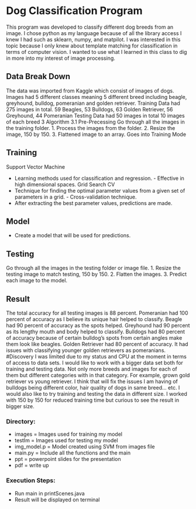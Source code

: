 # Dog Classification Program

This program was developed to classify different dog breeds from an image. I chose python as my language because of all the library access I knew I had such as sklearn, numpy, and matpilot.
I was interested in this topic because I only knew about template matching for classification in terms of computer vision. I wanted to use what I learned in this class to dig in more into my interest of image processing.

## Data Break Down
The data was imported from Kaggle which consist of images of dogs. Images had 5 different classes meaning 5 different breed including beagle, greyhound, bulldog, pomeranian and golden retriever.
Training Data had 275 images in total.
59 Beagles, 53 Bulldogs, 63 Golden Retriever, 56 Greyhound, 44 Pomeranian
Testing Data had 50 images in total 10 images of each breed
3 Algorithm 3.1 Pre-Precessing
Go through all the images in the training folder. 1. Process the images from the folder.
2. Resize the image, 150 by 150.
3. Flattened image to an array.
Goes into Training Mode

## Training
Support Vector Machine
- Learning methods used for classification and regression. - Effective in high dimensional spaces.
Grid Search CV
- Technique for finding the optimal parameter values from a given set of parameters in a grid. - Cross-validation technique.
- After extracting the best parameter values, predictions are made.

## Model
- Create a model that will be used for predictions.

## Testing
Go through all the images in the testing folder or image file. 1. Resize the testing image to match testing, 150 by 150.
2. Flatten the images.
3. Predict each image to the model.

## Result
The total accuracy for all testing images is 88 percent.
Pomeranian had 100 percent of accuracy as I believe its unique hair helped to classify.
Beagle had 90 percent of accuracy as the spots helped.
Greyhound had 90 percent as its lengthy mouth and body helped to classify.
Bulldogs had 80 percent of accuracy because of certain bulldog’s spots from certain angles make them look like beagles.
Golden Retriever had 80 percent of accuracy. It had issues with classifying younger golden retrievers as pomeranians.
#Discovery
I was limited due to my status and CPU at the moment in terms of access to data sets. I would like to work with a bigger data set both for training and testing data. Not only more breeds and images for each of them but different categories with in that category. For example, grown gold retriever vs young retriever. I think that will fix the issues I am having of bulldogs being different color, hair quality of dogs in same breed... etc.
I would also like to try training and testing the data in different size. I worked with 150 by 150 for reduced training time but curious to see the result in bigger size.

### Directory: 
- images = Images used for training my model
- testIm = Images used for testing my model
- img_model.p = Model created using SVM from images file
- main.py = Include all the functions and the main
- ppt = powerpoint slides for the presentation
- pdf = write up

### Execution Steps:
 - Run main in printScenes.java
 - Result will be displayed on terminal
